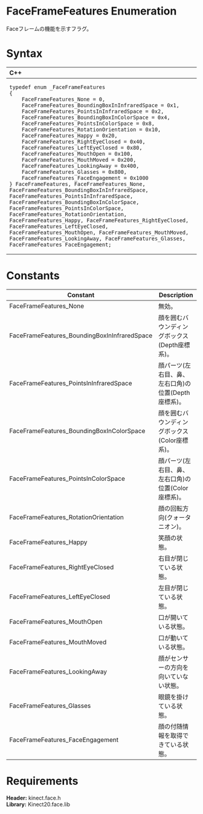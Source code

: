 FaceFrameFeatures Enumeration  
=============================  

Faceフレームの機能を示すフラグ。 <span id="syntaxSection"></span>

Syntax  
======  

<table>
<colgroup>
<col width="100%" />
</colgroup>
<thead>
<tr class="header">
<th align="left">C++</th>
</tr>
</thead>
<tbody>
<tr class="odd">
<td align="left"><pre><code>typedef enum _FaceFrameFeatures  
{  
    FaceFrameFeatures_None = 0,  
    FaceFrameFeatures_BoundingBoxInInfraredSpace = 0x1,  
    FaceFrameFeatures_PointsInInfraredSpace = 0x2,  
    FaceFrameFeatures_BoundingBoxInColorSpace = 0x4,  
    FaceFrameFeatures_PointsInColorSpace = 0x8,  
    FaceFrameFeatures_RotationOrientation = 0x10,  
    FaceFrameFeatures_Happy = 0x20,  
    FaceFrameFeatures_RightEyeClosed = 0x40,  
    FaceFrameFeatures_LeftEyeClosed = 0x80,  
    FaceFrameFeatures_MouthOpen = 0x100,  
    FaceFrameFeatures_MouthMoved = 0x200,  
    FaceFrameFeatures_LookingAway = 0x400,  
    FaceFrameFeatures_Glasses = 0x800,  
    FaceFrameFeatures_FaceEngagement = 0x1000  
} FaceFrameFeatures, FaceFrameFeatures_None, FaceFrameFeatures_BoundingBoxInInfraredSpace, FaceFrameFeatures_PointsInInfraredSpace, FaceFrameFeatures_BoundingBoxInColorSpace, FaceFrameFeatures_PointsInColorSpace, FaceFrameFeatures_RotationOrientation, FaceFrameFeatures_Happy, FaceFrameFeatures_RightEyeClosed, FaceFrameFeatures_LeftEyeClosed, FaceFrameFeatures_MouthOpen, FaceFrameFeatures_MouthMoved, FaceFrameFeatures_LookingAway, FaceFrameFeatures_Glasses, FaceFrameFeatures_FaceEngagement;</code></pre></td>
</tr>
</tbody>
</table>

<span id="ID4ELC"></span>

Constants  
=========  

| Constant                                      | Description                                  |
|-----------------------------------------------|----------------------------------------------|
| FaceFrameFeatures\_None                       | 無効。                                        |
| FaceFrameFeatures\_BoundingBoxInInfraredSpace | 顔を囲むバウンディングボックス(Depth座標系)。            |
| FaceFrameFeatures\_PointsInInfraredSpace      | 顔パーツ(左右目、鼻、左右口角)の位置(Depth座標系)。   |
| FaceFrameFeatures\_BoundingBoxInColorSpace    | 顔を囲むバウンディングボックス(Color座標系)。            |
| FaceFrameFeatures\_PointsInColorSpace         | 顔パーツ(左右目、鼻、左右口角)の位置(Color座標系)。   |
| FaceFrameFeatures\_RotationOrientation        | 顔の回転方向(クォータニオン)。                       |
| FaceFrameFeatures\_Happy                      | 笑顔の状態。                                    |
| FaceFrameFeatures\_RightEyeClosed             | 右目が閉じている状態。                             |
| FaceFrameFeatures\_LeftEyeClosed              | 左目が閉じている状態。                             |
| FaceFrameFeatures\_MouthOpen                  | 口が開いている状態。                               |
| FaceFrameFeatures\_MouthMoved                 | 口が動いている状態。                              |
| FaceFrameFeatures\_LookingAway                | 顔がセンサーの方向を向いていない状態。                 |
| FaceFrameFeatures\_Glasses                    | 眼鏡を掛けている状態。                            |
| FaceFrameFeatures\_FaceEngagement             | 顔の付随情報を取得できている状態。                  |

<span id="requirements"></span>

Requirements  
============  

**Header:** kinect.face.h  
**Library:** Kinect20.face.lib  



<!--Please do not edit the data in the comment block below.-->
<!--
TOCTitle : FaceFrameFeatures Enumeration
RLTitle : FaceFrameFeatures Enumeration
KeywordK : FaceFrameFeatures enumeration
HelpPriority : 2
KeywordF : FaceFrameFeatures
KeywordF : Microsoft.Kinect.face.FaceFrameFeatures
KeywordA : T:Microsoft.Kinect.face.FaceFrameFeatures
AssetID : T:Microsoft.Kinect.face.FaceFrameFeatures
Locale : en-us
CommunityContent : 1
APIType : Managed
APILocation : 
APIName : Microsoft.Kinect.face.FaceFrameFeatures
TargetOS : Windows
TopicType : kbSyntax
DevLang : C++
DocSet : K4Wv2
ProjType : K4Wv2Proj
Technology : Kinect for Windows
Product : Kinect for Windows SDK v2
productversion : 20
-->
